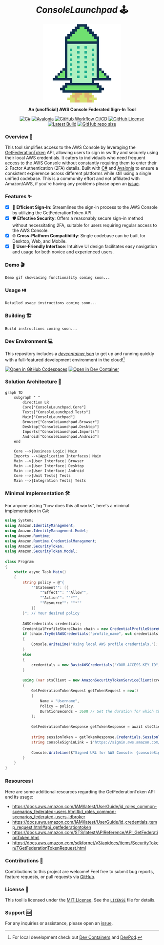 <h1 align="center"><strong><em>ConsoleLaunchpad</em> 🕹️</strong></h1>
<a href="https://github.com/dylanlangston/consolelaunchpad/" title="ConsoleLaunchpad 🕹️">
  <p align="center">
    <img src="./icon.png" alt="ConsoleLaunchpad 🕹️" align="center"></img>
  </p>
</a>
<p align="center">
  <strong>An (unofficial) AWS Console Federated Sign-In Tool</strong>
</p>

<p align="center">
  <a href="https://dotnet.microsoft.com/en-us/"><img alt="C#" src="https://img.shields.io/badge/C%23-8.0-AC99EA.svg"></a>
  <a href="https://www.avaloniaui.net/"><img alt="Avalonia" src="https://img.shields.io/nuget/v/Avalonia?label=Avalonia&color=8b44ac"></a>
  <a href="https://github.com/dylanlangston/ConsoleLaunchpad/actions/workflows/build.yml"><img alt="GitHub Workflow CI/CD" src="https://img.shields.io/github/actions/workflow/status/dylanlangston/ConsoleLaunchpad/build.yml?label=CI%2FCD"></a>
  <a href="https://github.com/dylanlangston/ConsoleLaunchpad/blob/main/LICENSE"><img alt="GitHub License" src="https://img.shields.io/github/license/dylanlangston/ConsoleLaunchpad?label=License"></a>
  <a href="https://github.com/dylanlangston/ConsoleLaunchpad/releases/latest"><img alt="Latest Build" src="https://img.shields.io/badge/dynamic/json?url=https%3A%2F%2Fapi.github.com%2Frepos%2Fdylanlangston%ConsoleLaunchpad%2Freleases&query=%24%5B%3A1%5D.tag_name&label=Latest%20Build&color=%234c1"></a>
  <a href="https://api.github.com/repos/dylanlangston/ConsoleLaunchpad"><img alt="GitHub repo size" src="https://img.shields.io/github/repo-size/dylanlangston/ConsoleLaunchpad?label=Repo%20Size"></a>
</p>

### Overview 👀
This tool simplifies access to the AWS Console by leveraging the [GetFederationToken](https://docs.aws.amazon.com/STS/latest/APIReference/API_GetFederationToken.html) API, allowing users to sign in swiftly and securely using their local AWS credentials. It caters to individuals who need frequent access to the AWS Console without constantly requiring them to enter their 2-Factor Authentication (2FA) details. Built with [C#](https://learn.microsoft.com/en-us/dotnet/csharp/) and [Avalonia](https://www.avaloniaui.net/) to ensure a consistent expierence across different platforms while still using a single unified codebase. This is a community effort and not affiliated with Amazon/AWS, if you're having any problems please open an [issue](#support).

### Features ✨
- [x] 🔑 **Efficient Sign-In**: Streamlines the sign-in process to the AWS Console by utilizing the GetFederationToken API.
- [x] 🛡️ **Effective Security**: Offers a reasonably secure sign-in method without necessitating 2FA, suitable for users requiring regular access to the AWS Console.
- [x] 🌐 **Cross-Platform Compatibility**: Single codebase can be built for Desktop, Web, and Mobile.
- [x] 🎨 **User-Friendly Interface**: Intuitive UI design facilitates easy navigation and usage for both novice and experienced users.

### Demo 🎬
`Demo gif showcasing functionality coming soon...`

### Usage ⏯️
`Detailed usage instructions coming soon...`

### Building 🏗️
`Build instructions coming soon...`

### Dev Environment 💻
This repository includes a *[devcontainer.json](.devcontainer/devcontainer.json)* to get up and running quickly with a full-featured development environment in the cloud![^local-development]

[![Open in GitHub Codespaces](https://img.shields.io/static/v1?style=flat&label=GitHub+Codespaces&message=Open&color=lightgrey&logo=github)](https://codespaces.new/dylanlangston/ConsoleLaunchpad)
[![Open in Dev Container](https://img.shields.io/static/v1?style=flat&label=Dev+Container&message=Open&color=blue&logo=visualstudiocode)](https://vscode.dev/redirect?url=vscode://ms-vscode-remote.remote-containers/cloneInVolume?url=https://github.com/dylanlangston/ConsoleLaunchpad)

### Solution Architecture 🏰
```mermaid
graph TD
    subgraph " "
        direction LR
        Core["ConsoleLaunchpad.Core"]
        Tests["ConsoleLaunchpad.Tests"]
        Main["ConsoleLaunchpad"]
        Browser["ConsoleLaunchpad.Browser"]
        Desktop["ConsoleLaunchpad.Desktop"]
        Imports["ConsoleLaunchpad.Imports"]
        Android["ConsoleLaunchpad.Android"]
    end

    Core -->|Business Logic| Main
    Imports -->|Application Interfaces| Main
    Main -->|User Interface| Browser
    Main -->|User Interface| Desktop
    Main -->|User Interface| Android
    Core -->|Unit Tests| Tests
    Main -->|Integration Tests| Tests
```

### Minimal Implementation 🛠️
For anyone asking "how does this all works", here's a minimal implementation in C#:
```csharp
using System;
using Amazon.IdentityManagement;
using Amazon.IdentityManagement.Model;
using Amazon.Runtime;
using Amazon.Runtime.CredentialManagement;
using Amazon.SecurityToken;
using Amazon.SecurityToken.Model;

class Program
{
    static async Task Main()
    {
        string policy = @"{
            ""Statement"": [{
                ""Effect"": ""Allow"",
                ""Action"": ""*"",
                ""Resource"": ""*""
            }]
        }"; // Your desired policy

        AWSCredentials credentials;
        CredentialProfileStoreChain chain = new CredentialProfileStoreChain();
        if (chain.TryGetAWSCredentials("profile_name", out credentials)) // Your AWS profile name
        {
            Console.WriteLine("Using local AWS profile credentials.");
        }
        else
        {
            credentials = new BasicAWSCredentials("YOUR_ACCESS_KEY_ID", "YOUR_SECRET_ACCESS_KEY"); // Your AWS credentials
        }

        using (var stsClient = new AmazonSecurityTokenServiceClient(credentials, Amazon.RegionEndpoint.USEast1)) // Replace the region if desired
        {
            GetFederationTokenRequest getTokenRequest = new()
            {
                Name = "Username",
                Policy = policy,
                DurationSeconds = 3600 // Set the duration for which the temporary credentials are valid
            };

            GetFederationTokenResponse getTokenResponse = await stsClient.GetFederationTokenAsync(getTokenRequest);

            string sessionToken = getTokenResponse.Credentials.SessionToken;
            string consoleSigninLink = $"https://signin.aws.amazon.com/federation?Action=login&Issuer=ExampleCorp&Destination=https%3A%2F%2Fconsole.aws.amazon.com%2F&SigninToken={Uri.EscapeDataString(sessionToken)}";

            Console.WriteLine($"Signed URL for AWS Console: {consoleSigninLink}");
        }
    }
}
```

### Resources ℹ️
Here are some additional resources regarding the GetFederationToken API and its usage:
- https://docs.aws.amazon.com/IAM/latest/UserGuide/id_roles_common-scenarios_federated-users.html#id_roles_common-scenarios_federated-users-idbroker
- https://docs.aws.amazon.com/IAM/latest/UserGuide/id_credentials_temp_request.html#api_getfederationtoken
- https://docs.aws.amazon.com/STS/latest/APIReference/API_GetFederationToken.html
- https://docs.aws.amazon.com/sdkfornet/v3/apidocs/items/SecurityToken/TGetFederationTokenRequest.html

### Contributions 🙌
Contributions to this project are welcome! Feel free to submit bug reports, feature requests, or pull requests via [GitHub](https://github.com/dylanlangston/consolelaunchpad).

### License 📜
This tool is licensed under the [MIT License](https://opensource.org/licenses/MIT). See the [`LICENSE`](https://github.com/dylanlangston/consolelaunchpad/blob/main/LICENSE) file for details.

### Support 🆘
For any inquiries or assistance, please open an [issue](https://github.com/dylanlangston/consolelaunchpad/issues/new/choose).

[^local-development]: For local development check out [Dev Containers](https://marketplace.visualstudio.com/items?itemName=ms-vscode-remote.remote-containers) and [DevPod](https://devpod.sh/).
